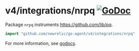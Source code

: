 # v4/integrations/nrpq [![GoDoc](https://godoc.org/github.com/newrelic/go-agent/v4/integrations/nrpq?status.svg)](https://godoc.org/github.com/newrelic/go-agent/v4/integrations/nrpq)

Package `nrpq` instruments https://github.com/lib/pq.

```go
import "github.com/newrelic/go-agent/v4/integrations/nrpq"
```

For more information, see
[godocs](https://godoc.org/github.com/newrelic/go-agent/v4/integrations/nrpq).
